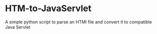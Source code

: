 # HTM-to-JavaServlet
A simple python script to parse an HTMl file and convert it to compatible Java Servlet
